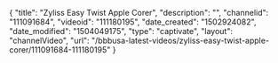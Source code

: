 {
    "title": "Zyliss Easy Twist Apple Corer",
    "description": "",
    "channelid": "111091684",
    "videoid": "111180195",
    "date_created": "1502924082",
    "date_modified": "1504049175",
    "type": "captivate",
    "layout": "channelVideo",
    "url": "\/bbbusa-latest-videos\/zyliss-easy-twist-apple-corer\/111091684-111180195"
}